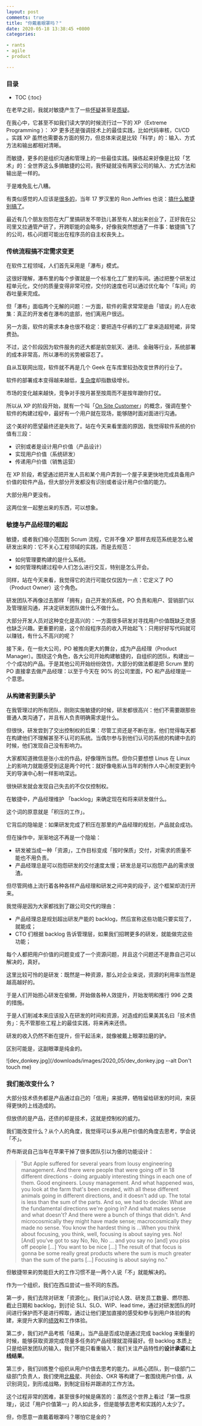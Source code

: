 ```yaml
---
layout: post
comments: true
title: "你戴着眼罩吗？"
date: 2020-05-18 13:38:45 +0800
categories:

- rants
- agile
- product

---
```



<h3>目录</h3>

- TOC
{:toc}

在老早之前，我就对敏捷产生了一些[怀疑](https://lenciel.com/2015/03/agile-and-scrum/)甚至是[质疑](https://lenciel.com/2018/08/the-cost-of-agile/)。

在我心中，它甚至不如我们读大学的时候流行过一下的 XP（Extreme Programming ）： XP 更多还是强调技术上的最佳实践，比如代码审核，CI/CD 。实践 XP 虽然也需要各方面的努力，但总体来说是比较「科学」的：输入、方式方法和输出都相对清晰。

而敏捷，更多的是组织沟通和管理上的一些最佳实践。操练起来好像是比较「艺术」的：全世界这么多搞敏捷的公司，我怀疑就没有两家公司的输入、方式方法和输出是一样的。

于是难免乱七八糟。

有类似感觉的人应该是[很多的](https://medium.com/@cliffberg/agile-is-broken-b448328f168c)，当年 17 罗汉里的 Ron Jeffries 也说：[搞什么敏捷别搞了](https://ronjeffries.com/articles/018-01ff/abandon-1/#fn:agile)。

最近有几个朋友抱怨在大厂里搞研发不带劲儿甚至有人就出来创业了，正好我在公司里又拉通管产研了，开跨职能的会略多，好像我突然想通了一件事：敏捷搞飞了的公司，核心问题可能出在程序员的自主权丧失上。

### 传统流程搞不定需求变更

在软件工程领域，人们首先采用是「瀑布」模式。

这很好理解，瀑布里的每个步骤就是一个标准化工厂里的车间。通过把整个研发过程单元化，交付的质量变得非常可控，交付的速度也可以通过优化每个「车间」的吞吐量来完成。

但「瀑布」面临两个无解的问题：一方面，软件的需求常常是由「错误」的人在收集：真正的开发者在瀑布的底部，他们离用户很远。

另一方面，软件的需求本身也很不稳定：要把造牛仔裤的工厂拿来造超短裙，非常费劲。

不过，这个阶段因为软件服务的还大都是航空航天、通讯、金融等行业，系统部署的成本非常高，所以瀑布的劣势被容忍了。

自从互联网出现，软件就不再是几个 Geek 在车库里较劲改变世界的行业了。

软件的部署成本变得越来越低，[复杂度](/2018/08/the-complexity-of-software-system/)却指数级增长。

市场的变化越来越快，竞争对手按月甚至按周而不是按年跟你打仗。

所以从 XP 的阶段开始，就有一个叫「[On Site Customer](http://www.extremeprogramming.org/rules/customer.html)」的概念，强调在整个软件的构建过程中，最好有一个用户就在现场，能够随时面对面进行沟通。

这个美好的愿望最终还是失败了。站在今天来看里面的原因，我觉得软件系统的价值有三段：

- 识别或者是设计用户价值（产品设计）
- 实现用户价值（系统研发）
- 传递用户价值（销售运营）

在 XP 阶段，希望通过把开发人员和某个用户弄到一个屋子来更快地完成具备用户价值的软件产品，但大部分开发都没有识别或者设计用户价值的能力。

大部分用户更没有。

这两位坐一起整出来的东西，可以想象。

### 敏捷与产品经理的崛起

 敏捷，或者我们缩小范围到 Scrum 流程，它并不像 XP 那样去规范系统是怎么被研发出来的：它不关心工程领域的实践，而是去规范：

 - 如何管理要构建的是什么系统。
 - 如何管理构建过程中人们怎么进行交互，特别是怎么开会。

 同样，站在今天来看，我觉得它的流行可能仅仅因为一点：它定义了 PO（Product Owner）这个角色。

 研发团队不再像过去那样「拥有」自己开发的系统，PO 负责和用户、营销部门以及管理层沟通，并决定研发团队做什么不做什么。

 大部分开发人员对这种变化是高兴的：一方面很多研发对寻找用户价值既缺乏灵感也缺乏兴趣。更重要的是，这个阶段程序员的收入开始起飞：只用好好写代码就可以赚钱，有什么不高兴的呢？

 接下来，在一些大公司，PO 被推向更大的舞台，成为产品经理（Product Manager）。围绕这个角色，各大公司开始构建敏捷的，自组织的团队，构建出一个个成功的产品。于是其他公司开始纷纷效仿，大部分的做法都是把 Scrum 里的 PO 直接拿去做产品经理：以至于今天在 90% 的公司里面，PO 和产品经理是一个意思。

### 从构建者到蒙头驴

 在我管理过的所有团队，刚刚实施敏捷的时候，研发都很高兴：他们不需要跟那些普通人类沟通了，并且有人负责明确需求是什么。

 但很快，研发尝到了交出控制权的后果：尽管工资还是不断在涨，他们觉得每天都在构建他们不理解甚至不认可的系统。当偶尔参与到他们认可的系统的构建中去的时候，他们发现自己没有影响力。

 大家都知道微信是张小龙的作品，好像理所当然。但你只要想想 Linus 在 Linux 上的影响力就能感受到这是两个时代：就好像电影从当年的制作人中心制变更到今天的导演中心制一样影响深远。

 很快研发就会发现自己失去的不仅仅控制权。

 在敏捷中，产品经理维护 「backlog」来确定现在和将来研发做什么。

这个词的原意就是「积压的工作」。

它背后的隐喻是：如果研发完成了积压在那里的产品经理的规划，产品就会成功。

但在操作中，渐渐地这不再是一个隐喻：

- 研发被当成一种「资源」，工作目标变成「按时保质」交付，对需求的质量不能也不用负责。
- 产品经理总是可以抱怨研发的交付速度太慢；研发总是可以抱怨产品的需求很渣。

但尽管网络上流行着各种各样产品经理和研发之间冲突的段子，这个框架却流行开来。

我觉得是因为大家都找到了跟公司交代的理由：

- 产品经理总是规划超出研发产能的 backlog，然后宣称这些功能只要实现了，就能成；
- CTO 们根据 backlog 告诉管理层，如果我们招聘更多的研发，就能做完这些功能；

每个人都把用户价值的问题变成了一个资源问题，并且这个问题还不是靠自己可以解决的，真好。

这里比较可怜的是研发：既然是一种资源，那么对企业来说，资源的利用率当然是越高越好的。

于是人们开始担心研发在偷懒，开始做各种人效提升，开始发明和推行 996 之类的措施。

于是人们削减本来应该投入在研发的时间和资源，对造成的后果美其名曰「技术债务」：先不管那些工程上的最佳实践，将来再来还债。

研发的收入仍然不断在提升，但干起活来，就像被戴上眼罩拉磨的驴。

区别可能是，这副眼罩是纯金的。

![dev_donkey.jpg](/downloads/images/2020_05/dev_donkey.jpg --alt Don't touch me)

### 我们能改变什么？

大部分技术债务都是产品通过自己的「信用」来抵押，牺牲留给研发的时间，来获得更快的上线造成的。

但放债的是产品，还债的却是技术，这就是控制权的威力。

我们能改变什么？从个人的角度，我觉得可以多从用户价值的角度去思考，学会说「不」。

乔布斯说自己当年在苹果干掉了很多团队引以为傲的功能设计：

> "But Apple suffered for several years from lousy engineering management. And there were people that were going off in 18 different directions - doing arguably interesting things in each one of them. Good engineers. Lousy management. And what happened was, you look at the farm that's been created, with all these different animals going in different directions, and it doesn't add up. The total is less than the sum of the parts. And so, we had to decide: What are the fundamental directions we're going in? And what makes sense and what doesn't? And there were a bunch of things that didn't. And microcosmically they might have made sense; macrocosmically they made no sense. You know the hardest thing is ...When you think about focusing, you think, well, focusing is about saying yes. No! [And] you’ve got to say No, No, No … and you say no [and] you piss off people […] You want to be nice […] The result of that focus is gonna be some really great products where the sum is much greater than the sum of the parts […] Focusing is about saying no."

但敏捷带来的势能巨大的工作习惯不是一两个人说「不」就能解决的。

作为一个组织，我们在西瓜尝试一些不同的东西。

第一步，我们去除对研发「资源化」。我们从讨论人效、研发员工数量、燃尽图、截止日期和 backlog，到讨论 SLI、SLO、WIP、lead time，通过对研发团队的时间进行保护而不是进行榨取，通过让他们更加直接的感受和参与到用户体验的构建，来提升大家的[绩效](/2018/08/how-to-improve-tech-organization-performance/)和工作体验。

第二步，我们对产品考核「结果」。当产品是否成功是通过完成 backlog 来衡量的时候，能够获取资源完成尽量多任务的产品经理就混得最好。但 backlog 本质上只是给研发团队的输入，我们不能只看重输入：我们关注产品特性的**设计承诺**和**上线结果**。

第三步，我们训练整个组织从用户价值去思考的能力。从核心团队，到一级部门二级部门负责人，我们使用[北极星](/2020/03/how-to-write-business-strategy/)、共创会、OKR 等构建了一套围绕用户价值，从识别洞见，到形成战略，到制定目标并跟进的工作方法。

这个过程非常的困难，甚至很多时候是痛苦的：虽然这个世界上看过「第一性原理」，说过「用户价值第一」的人如此多，但是能够去思考和实践的人太少了。

但，你愿意一直戴着眼罩吗？哪怕它是金的？
